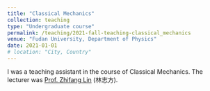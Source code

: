 ```yaml
---
title: "Classical Mechanics"
collection: teaching
type: "Undergraduate course"
permalink: /teaching/2021-fall-teaching-classical_mechanics
venue: "Fudan University, Department of Physics"
date: 2021-01-01
# location: "City, Country"
---
```


I was a teaching assistant in the course of Classical Mechanics. The lecturer was [Prof. Zhifang Lin](https://phys.fudan.edu.cn/f7/47/c7605a63303/page.htm) (林志方).